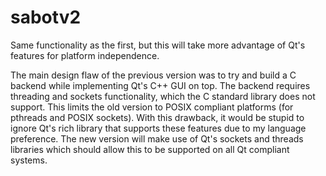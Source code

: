 sabotv2
=======

Same functionality as the first, but this will take more advantage of Qt's features for platform independence.

The main design flaw of the previous version was to try and build a C backend while implementing Qt's C++ GUI on top. 
The backend requires threading and sockets functionality, which the C standard library does not support. This limits 
the old version to POSIX compliant platforms (for pthreads and POSIX sockets). With this drawback, it would be stupid 
to ignore Qt's rich library that supports these features due to my language preference. The new version will make 
use of Qt's sockets and threads libraries which should allow this to be supported on all Qt compliant systems.
